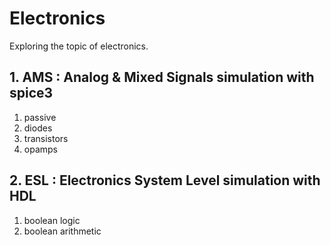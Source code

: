 # Electronics

Exploring the topic of electronics.

## 1. AMS : Analog & Mixed Signals simulation with spice3

1. passive 
2. diodes
3. transistors
4. opamps

## 2. ESL : Electronics System Level simulation with HDL

1. boolean logic
2. boolean arithmetic
